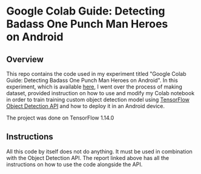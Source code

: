 # Google Colab Guide: Detecting Badass One Punch Man Heroes on Android

## Overview

This repo contains the code used in my experiment titled "Google Colab Guide: Detecting Badass One Punch Man Heroes on Android". In this experiment, which is available [here](https://medium.com/p/333c9d4149/edit), I went over the process of making dataset, provided instruction on how to use and modify my Colab notebook in order to train training custom object detection model using [TensorFlow Object Detection API](https://github.com/tensorflow/models/tree/master/research/object_detection) and how to deploy it in an Android device.

The project was done on TensorFlow 1.14.0

## Instructions
All this code by itself does not do anything. It must be used in combination with the Object Detection API. The report linked above has all the instructions on how to use the code alongside the API.
 
 

